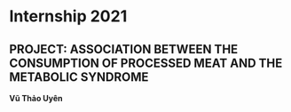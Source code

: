 # Internship 2021
## PROJECT: ASSOCIATION BETWEEN THE CONSUMPTION OF PROCESSED MEAT AND THE METABOLIC SYNDROME
**Vũ Thảo Uyên**
